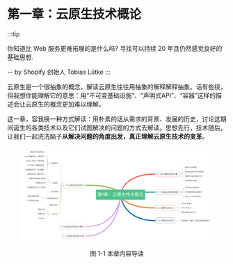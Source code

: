 # 第一章：云原生技术概论
:::tip <a/>

你知道比 Web 服务更难拓展的是什么吗? 寻找可以持续 20 年且仍然感觉良好的基础思想.

-- by Shopify 创始人 Tobias Lütke
:::

云原生是一个很抽象的概念，解读云原生往往用抽象的解释解释抽象。话有些绕，但我想你能理解它的意思：用“不可变基础设施”、“声明式API”、“容器”这样的描述会让云原生的概念更加难以理解。

这一章，容我换一种方式解读：用朴素的话从需求的背景、发展的历史，讨论这期间诞生的各类技术以及它们试图解决的问题的方式去解读。思想先行，技术随后，让我们一起洗洗脑子**从解决问题的角度出发，真正理解云原生技术的变革**。


<div  align="center">
	<img src="../assets/cloud-summary.png" width = "450"  align=center />
	<p>图 1-1 本章内容导读</p>
</div>



<Vssue/>